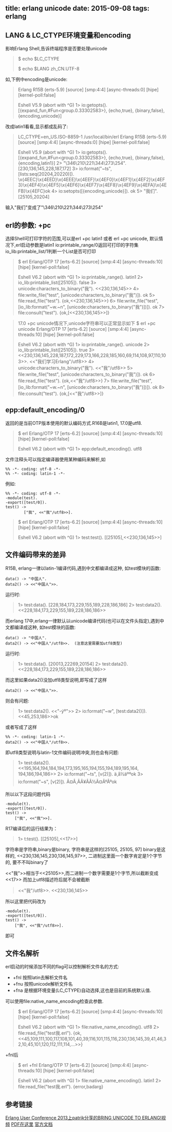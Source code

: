 title: erlang unicode
date: 2015-09-08
tags: erlang
---
## LANG & LC_CTYPE环境变量和encoding
影响Erlang Shell,告诉终端程序是否要处理unicode
> \$ echo $LC_CTYPE
> 
> \$ echo $LANG
> zh_CN.UTF-8

如,下例中encoding是unicode:
> Erlang R15B (erts-5.9) [source] [smp:4:4] [async-threads:0] [hipe] [kernel-poll:false]
> 
> Eshell V5.9  (abort with ^G)
> 1> io:getopts().
> [{expand_fun,#Fun<group.0.33302583>},
>  {echo,true},
>  {binary,false},
>  {encoding,unicode}]

改成latin1看看,显示都成乱码了:
> LC_CTYPE=en_US.ISO-8859-1 /usr/local/bin/erl
> Erlang R15B (erts-5.9) [source] [smp:4:4] [async-threads:0] [hipe] [kernel-poll:false]
> 
> Eshell V5.9  (abort with ^G)
> 1> io:getopts().
> [{expand_fun,#Fun<group.0.33302583>},
>  {echo,true},
>  {binary,false},
>  {encoding,latin1}]
> 2> "\346\210\221\344\273\254".
> [230,136,145,228,187,172]
> 3> io:format("~ts",[lists:seq(20204,20220)]).
> \x{4EEC}\x{4EED}\x{4EEE}\x{4EEF}\x{4EF0}\x{4EF1}\x{4EF2}\x{4EF3}\x{4EF4}\x{4EF5}\x{4EF6}\x{4EF7}\x{4EF8}\x{4EF9}\x{4EFA}\x{4EFB}\x{4EFC}ok
> 4> io:setopts([{encoding,unicode}]).
> ok
> 5> "我们".
> [25105,20204]

输入"我们"变成了"\346\210\221\344\273\254"

## erl的参数: +pc 
选择Shell可打印字符的范围,可以是erl +pc latin1 或者  erl +pc unicode, 默认情况下,erl启动参数是latin1 
io:printable_range/0返回可打印的字符集
io_lib:printable_list/1判断一个List是否可打印
> $ erl
> Erlang/OTP 17 [erts-6.2] [source] [smp:4:4] [async-threads:10] [hipe] [kernel-poll:false]
> 
> Eshell V6.2  (abort with ^G)
> 1> io:printable_range().
> latin1
> 2> io_lib:printable_list([25105]).
> false
> 3> unicode:characters_to_binary("我").
> <<230,136,145>>
> 4> file:write_file("test", [unicode:characters_to_binary("我")]).
> ok
> 5> file:read_file("test").
> {ok,<<230,136,145>>}
> 6> file:write_file("test", [io_lib:format("~w.~n", [unicode:characters_to_binary("我")])]).
> ok
> 7> file:consult("test").
> {ok,[<<230,136,145>>]}

> 17.0 +pc unicode情况下,unicode字符串可以正常显示如下
> $ erl +pc unicode
> Erlang/OTP 17 [erts-6.2] [source] [smp:4:4] [async-threads:10] [hipe] [kernel-poll:false]
> 
> Eshell V6.2  (abort with ^G)
> 1> io:printable_range().
> unicode
> 2> io_lib:printable_list([25105]).
> true
> 3> <<230,136,145,228,187,172,229,173,166,228,185,160,69,114,108,97,110,103>>.
> <<"我们学习Erlang"/utf8>>
> 4> unicode:characters_to_binary("我").
> <<"我"/utf8>>
> 5> file:write_file("test", [unicode:characters_to_binary("我")]).
> ok
> 6> file:read_file("test").
> {ok,<<"我"/utf8>>}
> 7> file:write_file("test", [io_lib:format("~w.~n", [unicode:characters_to_binary("我")])]).
> ok
> 8> file:consult("test").
> {ok,[<<"我"/utf8>>]}

## epp:default_encoding/0
返回的是当前OTP版本使用的默认编码方式.R16B是latin1, 17.0是utf8.
> $ erl
> Erlang/OTP 17 [erts-6.2] [source] [smp:4:4] [async-threads:10] [hipe] [kernel-poll:false]
> 
> Eshell V6.2  (abort with ^G)
> 1> epp:default_encoding().
> utf8

文件注释头可以指定编译器使用某种编码来解析,如
```
%% -*- coding: utf-8 -*-
%% -*- coding: latin-1 -*-
```
例如:
```
%% -*- coding: utf-8 -*-
-module(test).
-export([test/0]).
test() ->
        ["我", <<"我"/utf8>>].     
```
> $ erl
> Erlang/OTP 17 [erts-6.2] [source] [smp:4:4] [async-threads:10] [hipe] [kernel-poll:false]
> 
> Eshell V6.2  (abort with ^G)
> 1> test:test().
> [[25105],<<230,136,145>>]
 
## 文件编码带来的差异
R15B, erlang一律以latin-1编译代码,遇到中文都编译成这种,
如test模块的函数:
```
data() -> "中国人".
data2() -> <<"中国人">>.
```
运行时:
> 1> test:data().
> [228,184,173,229,155,189,228,186,186]
> 2> test:data2().
> <<228,184,173,229,155,189,228,186,186>>

而erlang 17中,erlang一律默认以unicode编译代码(也可以在文件头指定),遇到中文都编译成这种,
如test模块的函数:
```
data() -> "中国人".
data2() -> <<"中国人"/utf8>>.  (注意这里需要加utf8类型)
```
运行时:
> 1> test:data().
> [20013,22269,20154]
> 2> test:data2().
> <<228,184,173,229,155,189,228,186,186>>

而这里如果data2()没加utf8类型说明,即写成了这样
```
data2() -> <<"中国人">>.
```
则会有问题:
> 1> test:data2().
> <<"-ýº">>
> 2> io:format("~w", [test:data2()]).
> <<45,253,186>>ok

或者写成了这样
```
%% -*- coding: latin-1 -*-
data2() -> <<"中国人"/utf8>>.
```
即utf8类型说明与latin-1文件编码说明冲突,则也会有问题:
> 1> test:data2().
> <<195,164,194,184,194,173,195,165,194,155,194,189,195,164,
>   194,186,194,186>>
> 2> io:format("~ts", [v(2)]).
> ä¸­å½äººok
> 3> io:format("~s", [v(2)]).
> Ã¤Â¸Â­Ã¥ÂÂ½Ã¤ÂºÂºok

所以以下这段问题代码
```
-module(t).
-export([test/0]).
test() ->
    ["我", <<"我">>].
```
R17编译后的运行结果为：
> 1> t:test().
> [[25105],<<17>>]

字符串是字符串,binary是binary,
字符串是这样的[25105, 25105, 97]
binary是这样的, <<230,136,145,230,136,145,97>>, 二进制这里面一个数字肯定是1个字节的, 要不不叫binary了

<<"我">>相当于<<25105>>,而二进制一个数字需要是1个字节,所以截断变成<<17>>
而加上utf8描述符后就不会被截断
> <<"我"/utf8>>.
<<230,136,145>>

所以这里把代码改为
```
-module(t).
-export([test/0]).
test() ->
    ["我", <<"我"/utf8>>].
```
即可

## 文件名解析
erl启动的时候添加不同的flag可以控制解析文件名的方式: 
* +fnl 按照latin去解析文件名 
* +fnu 按照unicode解析文件名 
* +fna 是根据环境变量(LC_CTYPE)自动选择,这也是目前的系统默认值.

可以使用file:native_name_encoding检查此参数.
> $ erl
> Erlang/OTP 17 [erts-6.2] [source] [smp:4:4] [async-threads:10] [hipe] [kernel-poll:false]
> 
> Eshell V6.2  (abort with ^G)
> 1> file:native_name_encoding().
> utf8
> 2> file:read_file("test我.erl").
> {ok,<<45,109,111,100,117,108,101,40,39,116,101,115,116,230,136,145,39,41,46,32,10,45,101,120,112,111,114,...>>}

+fnl后
> $ erl +fnl
> Erlang/OTP 17 [erts-6.2] [source] [smp:4:4] [async-threads:10] [hipe] [kernel-poll:false]
> 
> Eshell V6.2  (abort with ^G)
> 1> file:native_name_encoding().
> latin1
> 2> file:read_file("test我.erl").
> {error,badarg}

## 参考链接
[Erlang User Conference 2013上patrik分享的BRING UNICODE TO ERLANG!视频](http://www.youtube.com/watch?v=M6hPLCA0F-Y)
[PDF在这里](http://www.erlang-factory.com/upload/presentations/847/PatrikEUC2013.pdf)
[官方文档](http://www.erlang.org/doc/apps/stdlib/unicode_usage.html)

